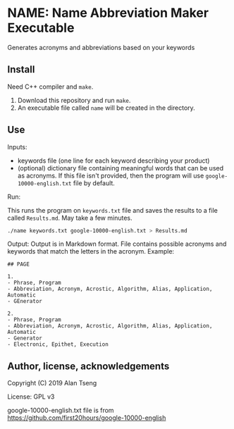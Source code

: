 # NAME: Name Abbreviation Maker Executable
Generates acronyms and abbreviations based on your keywords

## Install
Need C++ compiler and `make`.

1. Download this repository and run `make`.
2. An executable file called `name` will be created in the directory.

## Use

Inputs:
- keywords file (one line for each keyword describing your product)
- (optional) dictionary file containing meaningful words that can be used as acronyms.
  If this file isn't provided, then the program will use `google-10000-english.txt` file by default.

Run:

This runs the program on `keywords.txt` file and saves the results to a file called `Results.md`. May take a few minutes.
```bash
./name keywords.txt google-10000-english.txt > Results.md
```

Output:
Output is in Markdown format. File contains possible acronyms and keywords that match the letters in the acronym.
Example:
```
## PAGE

1. 
- Phrase, Program
- Abbreviation, Acronym, Acrostic, Algorithm, Alias, Application, Automatic
- GEnerator

2. 
- Phrase, Program
- Abbreviation, Acronym, Acrostic, Algorithm, Alias, Application, Automatic
- Generator
- Electronic, Epithet, Execution
```

## Author, license, acknowledgements
Copyright (C) 2019 Alan Tseng

License: GPL v3

google-10000-english.txt file is from https://github.com/first20hours/google-10000-english
